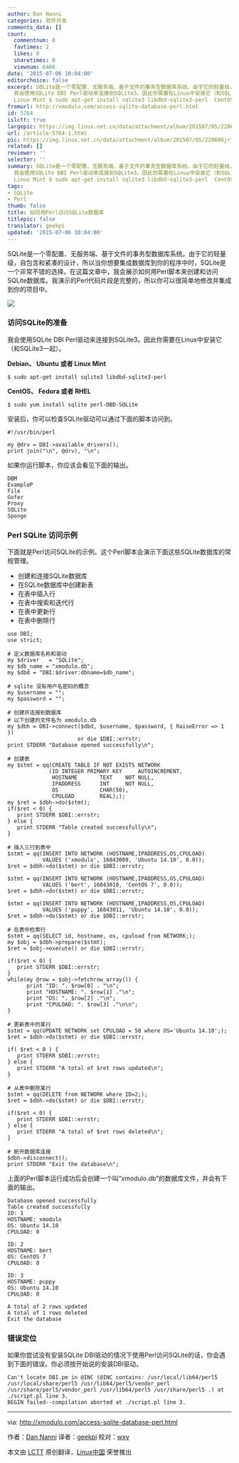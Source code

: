 ```yaml
---
author: Dan Nanni
categories: 软件开发
comments_data: []
count:
  commentnum: 0
  favtimes: 2
  likes: 0
  sharetimes: 0
  viewnum: 6486
date: '2015-07-06 10:04:00'
editorchoice: false
excerpt: SQLite是一个零配置、无服务端、基于文件的事务型数据库系统。由于它的轻量级，自包含和紧凑的设计，所以当你想要集成数据库到你的程序中时，SQLite是一个非常不错的选择。在这篇文章中，我会展示如何用Perl脚本来创建和访问SQLite数据库。我演示的Perl代码片段是完整的，所以你可以很简单地修改并集成到你的项目中。  访问SQLite的准备
  我会使用SQLite DBI Perl驱动来连接到SQLite3。因此你需要在Linux中安装它（和SQLite3一起）。 Debian、 Ubuntu 或者
  Linux Mint $ sudo apt-get install sqlite3 libdbd-sqlite3-perl  CentOS、 Fedor
fromurl: http://xmodulo.com/access-sqlite-database-perl.html
id: 5764
islctt: true
largepic: https://img.linux.net.cn/data/attachment/album/201507/05/220606jrfr4gjrrmrz1cjr.jpg
url: /article-5764-1.html
pic: https://img.linux.net.cn/data/attachment/album/201507/05/220606jrfr4gjrrmrz1cjr.jpg.thumb.jpg
related: []
reviewer: ''
selector: ''
summary: SQLite是一个零配置、无服务端、基于文件的事务型数据库系统。由于它的轻量级，自包含和紧凑的设计，所以当你想要集成数据库到你的程序中时，SQLite是一个非常不错的选择。在这篇文章中，我会展示如何用Perl脚本来创建和访问SQLite数据库。我演示的Perl代码片段是完整的，所以你可以很简单地修改并集成到你的项目中。  访问SQLite的准备
  我会使用SQLite DBI Perl驱动来连接到SQLite3。因此你需要在Linux中安装它（和SQLite3一起）。 Debian、 Ubuntu 或者
  Linux Mint $ sudo apt-get install sqlite3 libdbd-sqlite3-perl  CentOS、 Fedor
tags:
- SQLite
- Perl
thumb: false
title: 如何用Perl访问SQLite数据库
titlepic: false
translator: geekpi
updated: '2015-07-06 10:04:00'
---
```


SQLite是一个零配置、无服务端、基于文件的事务型数据库系统。由于它的轻量级，自包含和紧凑的设计，所以当你想要集成数据库到你的程序中时，SQLite是一个非常不错的选择。在这篇文章中，我会展示如何用Perl脚本来创建和访问SQLite数据库。我演示的Perl代码片段是完整的，所以你可以很简单地修改并集成到你的项目中。


![](/data/attachment/album/201507/05/220606jrfr4gjrrmrz1cjr.jpg)


### 访问SQLite的准备


我会使用SQLite DBI Perl驱动来连接到SQLite3。因此你需要在Linux中安装它（和SQLite3一起）。


**Debian、 Ubuntu 或者 Linux Mint**



```
$ sudo apt-get install sqlite3 libdbd-sqlite3-perl

```

**CentOS、 Fedora 或者 RHEL**



```
$ sudo yum install sqlite perl-DBD-SQLite

```

安装后，你可以检查SQLite驱动可以通过下面的脚本访问到。



```
#!/usr/bin/perl

my @drv = DBI->available_drivers();
print join("\n", @drv), "\n";

```

如果你运行脚本，你应该会看见下面的输出。



```
DBM
ExampleP
File
Gofer
Proxy
SQLite
Sponge

```

### Perl SQLite 访问示例


下面就是Perl访问SQLite的示例。这个Perl脚本会演示下面这些SQLite数据库的常规管理。


* 创建和连接SQLite数据库
* 在SQLite数据库中创建新表
* 在表中插入行
* 在表中搜索和迭代行
* 在表中更新行
* 在表中删除行



```
use DBI;
use strict;

# 定义数据库名称和驱动
my $driver   = "SQLite";
my $db_name = "xmodulo.db";
my $dbd = "DBI:$driver:dbname=$db_name";

# sqlite 没有用户名密码的概念
my $username = "";
my $password = "";

# 创建并连接到数据库
# 以下创建的文件名为 xmodulo.db
my $dbh = DBI->connect($dbd, $username, $password, { RaiseError => 1 })
                      or die $DBI::errstr;
print STDERR "Database opened successfully\n";

# 创建表
my $stmt = qq(CREATE TABLE IF NOT EXISTS NETWORK
             (ID INTEGER PRIMARY KEY     AUTOINCREMENT,
              HOSTNAME       TEXT    NOT NULL,
              IPADDRESS      INT     NOT NULL,
              OS             CHAR(50),
              CPULOAD        REAL););
my $ret = $dbh->do($stmt);
if($ret < 0) {
   print STDERR $DBI::errstr;
} else {
   print STDERR "Table created successfully\n";
}

# 插入三行到表中
$stmt = qq(INSERT INTO NETWORK (HOSTNAME,IPADDRESS,OS,CPULOAD)
           VALUES ('xmodulo', 16843009, 'Ubuntu 14.10', 0.0));
$ret = $dbh->do($stmt) or die $DBI::errstr;

$stmt = qq(INSERT INTO NETWORK (HOSTNAME,IPADDRESS,OS,CPULOAD)
           VALUES ('bert', 16843010, 'CentOS 7', 0.0));
$ret = $dbh->do($stmt) or die $DBI::errstr;

$stmt = qq(INSERT INTO NETWORK (HOSTNAME,IPADDRESS,OS,CPULOAD)
           VALUES ('puppy', 16843011, 'Ubuntu 14.10', 0.0));
$ret = $dbh->do($stmt) or die $DBI::errstr;

# 在表中检索行
$stmt = qq(SELECT id, hostname, os, cpuload from NETWORK;);
my $obj = $dbh->prepare($stmt);
$ret = $obj->execute() or die $DBI::errstr;

if($ret < 0) {
   print STDERR $DBI::errstr;
}
while(my @row = $obj->fetchrow_array()) {
      print "ID: ". $row[0] . "\n";
      print "HOSTNAME: ". $row[1] ."\n";
      print "OS: ". $row[2] ."\n";
      print "CPULOAD: ". $row[3] ."\n\n";
}

# 更新表中的某行
$stmt = qq(UPDATE NETWORK set CPULOAD = 50 where OS='Ubuntu 14.10';);
$ret = $dbh->do($stmt) or die $DBI::errstr;

if( $ret < 0 ) {
   print STDERR $DBI::errstr;
} else {
   print STDERR "A total of $ret rows updated\n";
}

# 从表中删除某行
$stmt = qq(DELETE from NETWORK where ID=2;);
$ret = $dbh->do($stmt) or die $DBI::errstr;

if($ret < 0) {
   print STDERR $DBI::errstr;
} else {
   print STDERR "A total of $ret rows deleted\n";
}

# 断开数据库连接
$dbh->disconnect();
print STDERR "Exit the database\n";

```

上面的Perl脚本运行成功后会创建一个叫“xmodulo.db”的数据库文件，并会有下面的输出。



```
Database opened successfully
Table created successfully
ID: 1
HOSTNAME: xmodulo
OS: Ubuntu 14.10
CPULOAD: 0

ID: 2
HOSTNAME: bert
OS: CentOS 7
CPULOAD: 0

ID: 3
HOSTNAME: puppy
OS: Ubuntu 14.10
CPULOAD: 0

A total of 2 rows updated
A total of 1 rows deleted
Exit the database

```

### 错误定位


如果你尝试没有安装SQLite DBI驱动的情况下使用Perl访问SQLite的话，你会遇到下面的错误。你必须按开始说的安装DBI驱动。



```
Can't locate DBI.pm in @INC (@INC contains: /usr/local/lib64/perl5 /usr/local/share/perl5 /usr/lib64/perl5/vendor_perl /usr/share/perl5/vendor_perl /usr/lib64/perl5 /usr/share/perl5 .) at ./script.pl line 3.
BEGIN failed--compilation aborted at ./script.pl line 3.

```



---


via: <http://xmodulo.com/access-sqlite-database-perl.html>


作者：[Dan Nanni](http://xmodulo.com/author/nanni) 译者：[geekpi](https://github.com/geekpi) 校对：[wxy](https://github.com/wxy)


本文由 [LCTT](https://github.com/LCTT/TranslateProject) 原创翻译，[Linux中国](https://linux.cn/) 荣誉推出